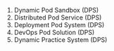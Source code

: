 1. Dynamic Pod Sandbox (DPS)
2. Distributed Pod Service (DPS)
3. Deployment Pod System (DPS)
4. DevOps Pod Solution (DPS)
5. Dynamic Practice System (DPS)